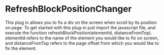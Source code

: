 # RefreshBlockPositionChanger
This plug in allows you to fix a div on the screen when scroll by its position on page. To get started with this plug-in just import the javascript file, and execute the function refreshBlockPosition(elementId, distanceFromTop). elementId refers to the name of the element you would like to fix on screen, and distanceFromTop refers to the page offset from which you would like to fix the element.
